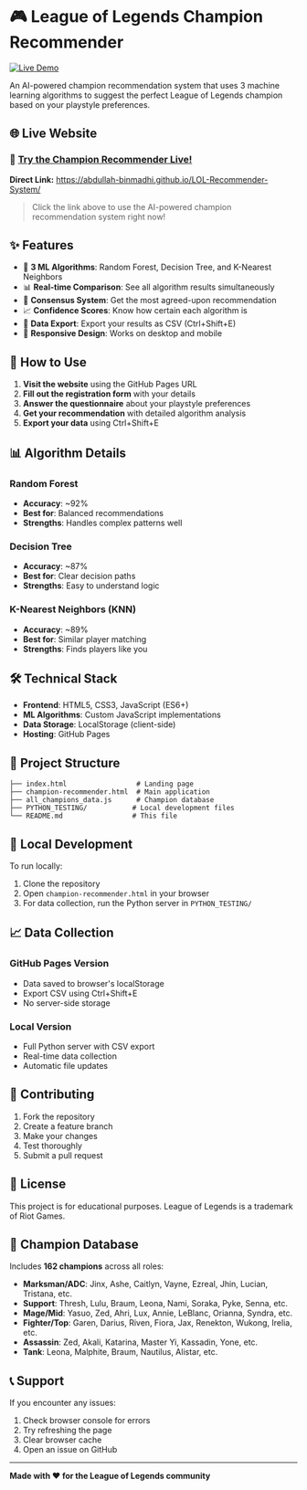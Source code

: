 # 🎮 League of Legends Champion Recommender

[![Live Demo](https://img.shields.io/badge/🚀_Live_Demo-Try_Now!-brightgreen?style=for-the-badge)](https://abdullah-binmadhi.github.io/LOL-Recommender-System/)

An AI-powered champion recommendation system that uses 3 machine learning algorithms to suggest the perfect League of Legends champion based on your playstyle preferences.

## 🌐 Live Website

### 🚀 **[Try the Champion Recommender Live!](https://abdullah-binmadhi.github.io/LOL-Recommender-System/)**

**Direct Link:** https://abdullah-binmadhi.github.io/LOL-Recommender-System/

> Click the link above to use the AI-powered champion recommendation system right now!

## ✨ Features

- 🤖 **3 ML Algorithms**: Random Forest, Decision Tree, and K-Nearest Neighbors
- 📊 **Real-time Comparison**: See all algorithm results simultaneously
- 🎯 **Consensus System**: Get the most agreed-upon recommendation
- 📈 **Confidence Scores**: Know how certain each algorithm is
- 💾 **Data Export**: Export your results as CSV (Ctrl+Shift+E)
- 📱 **Responsive Design**: Works on desktop and mobile

## 🚀 How to Use

1. **Visit the website** using the GitHub Pages URL
2. **Fill out the registration form** with your details
3. **Answer the questionnaire** about your playstyle preferences
4. **Get your recommendation** with detailed algorithm analysis
5. **Export your data** using Ctrl+Shift+E

## 📊 Algorithm Details

### Random Forest
- **Accuracy**: ~92%
- **Best for**: Balanced recommendations
- **Strengths**: Handles complex patterns well

### Decision Tree
- **Accuracy**: ~87%
- **Best for**: Clear decision paths
- **Strengths**: Easy to understand logic

### K-Nearest Neighbors (KNN)
- **Accuracy**: ~89%
- **Best for**: Similar player matching
- **Strengths**: Finds players like you

## 🛠️ Technical Stack

- **Frontend**: HTML5, CSS3, JavaScript (ES6+)
- **ML Algorithms**: Custom JavaScript implementations
- **Data Storage**: LocalStorage (client-side)
- **Hosting**: GitHub Pages

## 📁 Project Structure

```
├── index.html                 # Landing page
├── champion-recommender.html  # Main application
├── all_champions_data.js      # Champion database
├── PYTHON_TESTING/           # Local development files
└── README.md                 # This file
```

## 🔧 Local Development

To run locally:

1. Clone the repository
2. Open `champion-recommender.html` in your browser
3. For data collection, run the Python server in `PYTHON_TESTING/`

## 📈 Data Collection

### GitHub Pages Version
- Data saved to browser's localStorage
- Export CSV using Ctrl+Shift+E
- No server-side storage

### Local Version
- Full Python server with CSV export
- Real-time data collection
- Automatic file updates

## 🤝 Contributing

1. Fork the repository
2. Create a feature branch
3. Make your changes
4. Test thoroughly
5. Submit a pull request

## 📄 License

This project is for educational purposes. League of Legends is a trademark of Riot Games.

## 🎯 Champion Database

Includes **162 champions** across all roles:
- **Marksman/ADC**: Jinx, Ashe, Caitlyn, Vayne, Ezreal, Jhin, Lucian, Tristana, etc.
- **Support**: Thresh, Lulu, Braum, Leona, Nami, Soraka, Pyke, Senna, etc.
- **Mage/Mid**: Yasuo, Zed, Ahri, Lux, Annie, LeBlanc, Orianna, Syndra, etc.
- **Fighter/Top**: Garen, Darius, Riven, Fiora, Jax, Renekton, Wukong, Irelia, etc.
- **Assassin**: Zed, Akali, Katarina, Master Yi, Kassadin, Yone, etc.
- **Tank**: Leona, Malphite, Braum, Nautilus, Alistar, etc.

## 📞 Support

If you encounter any issues:
1. Check browser console for errors
2. Try refreshing the page
3. Clear browser cache
4. Open an issue on GitHub

---

**Made with ❤️ for the League of Legends community**